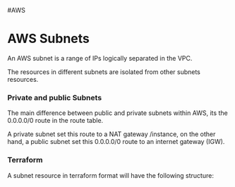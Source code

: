#AWS 

# AWS Subnets

An AWS subnet is a range of IPs logically separated in the VPC. 

The resources in different subnets are isolated from other subnets resources. 


### Private and public Subnets

The main difference between public and private subnets within AWS, its the 0.0.0.0/0 route in the route table. 

A private subnet set this route to a NAT gateway /instance, on the other hand, a public subnet set this 0.0.0.0/0 route to an internet gateway (IGW). 

### Terraform

A subnet resource in terraform format will have the following structure: 


